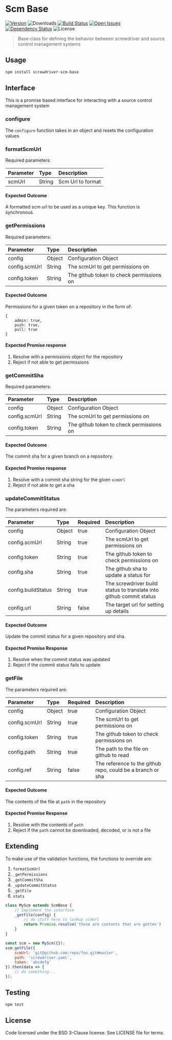 # Scm Base
[![Version][npm-image]][npm-url] ![Downloads][downloads-image] [![Build Status][wercker-image]][wercker-url] [![Open Issues][issues-image]][issues-url] [![Dependency Status][daviddm-image]][daviddm-url] ![License][license-image]

> Base class for defining the behavior between screwdriver and source control management systems

## Usage

```bash
npm install screwdriver-scm-base
```

## Interface
This is a promise based interface for interacting with a source control management system

### configure
The `configure` function takes in an object and resets the configuration values

### formatScmUrl
Required parameters:

| Parameter        | Type  |  Description |
| :-------------   | :---- | :-------------|
| scmUrl        | String | Scm Url to format |

#### Expected Outcome
A formatted scm url to be used as a unique key. This function is synchronous.

### getPermissions
Required parameters:

| Parameter        | Type  |  Description |
| :-------------   | :---- | :-------------|
| config        | Object | Configuration Object |
| config.scmUrl | String | The scmUrl to get permissions on |
| config.token | String | The github token to check permissions on |

#### Expected Outcome
Permissions for a given token on a repository in the form of:
```
{
    admin: true,
    push: true,
    pull: true
}
```

#### Expected Promise response
1. Resolve with a permissions object for the repository
2. Reject if not able to get permissions

### getCommitSha
Required parameters:

| Parameter        | Type  |  Description |
| :-------------   | :---- | :-------------|
| config        | Object | Configuration Object |
| config.scmUrl | String | The scmUrl to get permissions on |
| config.token | String | The github token to check permissions on |

#### Expected Outcome
The commit sha for a given branch on a repository.

#### Expected Promise response
1. Resolve with a commit sha string for the given `scmUrl`
2. Reject if not able to get a sha

### updateCommitStatus
The parameters required are:

| Parameter        | Type  | Required | Description |
| :-------------   | :---- | :------- | :-------------|
| config        | Object | true | Configuration Object |
| config.scmUrl | String | true | The scmUrl to get permissions on |
| config.token | String | true | The github token to check permissions on |
| config.sha | String | true | The github sha to update a status for |
| config.buildStatus | String | true | The screwdriver build status to translate into github commit status |
| config.url | String | false | The target url for setting up details |

#### Expected Outcome
Update the commit status for a given repository and sha.

#### Expected Promise Response
1. Resolve when the commit status was updated
2. Reject if the commit status fails to update

### getFile
The parameters required are:

| Parameter        | Type  | Required | Description |
| :-------------   | :---- | :------- | :-------------|
| config        | Object | true | Configuration Object |
| config.scmUrl | String | true | The scmUrl to get permissions on |
| config.token | String | true |The github token to check permissions on |
| config.path | String | true | The path to the file on github to read |
| config.ref | String | false | The reference to the github repo, could be a branch or sha |

#### Expected Outcome
The contents of the file at `path` in the repository

#### Expected Promise Response
1. Resolve with the contents of `path`
2. Reject if the `path` cannot be downloaded, decoded, or is not a file

## Extending
To make use of the validation functions, the functions to override are:
1. `formatScmUrl` 
2. `_getPermissions`
3. `_getCommitSha`
4. `_updateCommitStatus`
5. `_getFile`
6. `stats` 

```js
class MyScm extends ScmBase {
    // Implement the interface
    _getFile(config) {
        // do stuff here to lookup scmUrl
        return Promise.resolve('these are contents that are gotten')
    }
}

const scm = new MyScm({});
scm.getFile({
    scmUrl: 'git@github.com:repo/foo.git#master',
    path: 'screwdriver.yaml',
    token: 'abcdefg'
}).then(data => {
    // do something...
});
```

## Testing

```bash
npm test
```

## License

Code licensed under the BSD 3-Clause license. See LICENSE file for terms.

[npm-image]: https://img.shields.io/npm/v/screwdriver-scm-base.svg
[npm-url]: https://npmjs.org/package/screwdriver-scm-base
[downloads-image]: https://img.shields.io/npm/dt/screwdriver-scm-base.svg
[license-image]: https://img.shields.io/npm/l/screwdriver-scm-base.svg
[issues-image]: https://img.shields.io/github/issues/screwdriver-cd/scm-base.svg
[issues-url]: https://github.com/screwdriver-cd/scm-base/issues
[wercker-image]: https://app.wercker.com/status/047a025b5041a63e8fa01aa29b9df0c0
[wercker-url]: https://app.wercker.com/project/bykey/047a025b5041a63e8fa01aa29b9df0c0
[daviddm-image]: https://david-dm.org/screwdriver-cd/scm-base.svg?theme=shields.io
[daviddm-url]: https://david-dm.org/screwdriver-cd/scm-base

